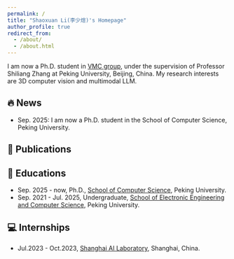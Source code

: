```yaml
---
permalink: /
title: "Shaoxuan Li(李少煊)'s Homepage"
author_profile: true
redirect_from: 
  - /about/
  - /about.html
---
```


<span class='anchor' id='about-me'></span>
I am now a Ph.D. student in [VMC group](https://www.pkuvmc.com/), under the supervision of Professor Shiliang Zhang at Peking University, Beijing, China. My research interests are 3D computer vision and multimodal LLM.

🔥 News
-----
* Sep. 2025: I am now a Ph.D. student in the School of Computer Science, Peking University.


📑 Publications
-----




📖 Educations
-----
* Sep. 2025 - now, Ph.D., [School of Computer Science](https://cs.pku.edu.cn/), Peking University.
* Sep. 2021 - Jul. 2025, Undergraduate, [School of Electronic Engineering and Computer Science](https://eecs.pku.edu.cn/), Peking University.



💻 Internships
-----
* Jul.2023 - Oct.2023, [Shanghai AI Laboratory](https://www.shlab.org.cn/), Shanghai, China.
